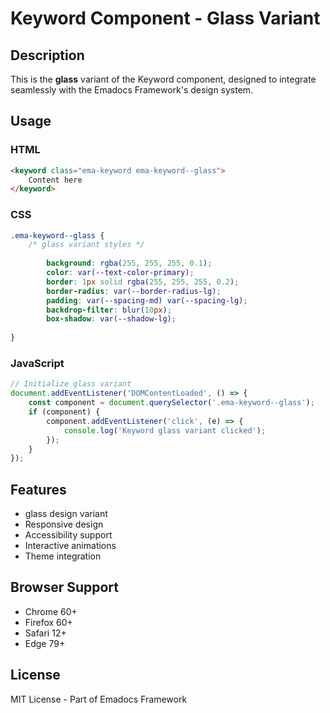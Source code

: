 # Keyword Component - Glass Variant

## Description
This is the **glass** variant of the Keyword component, designed to integrate seamlessly with the Emadocs Framework's design system.

## Usage

### HTML
```html
<keyword class="ema-keyword ema-keyword--glass">
    Content here
</keyword>
```

### CSS
```css
.ema-keyword--glass {
    /* glass variant styles */
    
        background: rgba(255, 255, 255, 0.1);
        color: var(--text-color-primary);
        border: 1px solid rgba(255, 255, 255, 0.2);
        border-radius: var(--border-radius-lg);
        padding: var(--spacing-md) var(--spacing-lg);
        backdrop-filter: blur(10px);
        box-shadow: var(--shadow-lg);
    
}
```

### JavaScript
```javascript
// Initialize glass variant
document.addEventListener('DOMContentLoaded', () => {
    const component = document.querySelector('.ema-keyword--glass');
    if (component) {
        component.addEventListener('click', (e) => {
            console.log('Keyword glass variant clicked');
        });
    }
});
```

## Features
- glass design variant
- Responsive design
- Accessibility support
- Interactive animations
- Theme integration

## Browser Support
- Chrome 60+
- Firefox 60+
- Safari 12+
- Edge 79+

## License
MIT License - Part of Emadocs Framework
